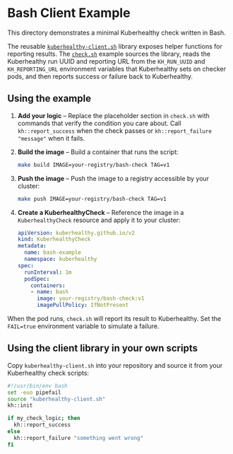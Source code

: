 # Bash Client Example

This directory demonstrates a minimal Kuberhealthy check written in Bash.

The reusable [`kuberhealthy-client.sh`](kuberhealthy-client.sh) library exposes helper functions for reporting results. The [`check.sh`](check.sh) example sources the library, reads the Kuberhealthy run UUID and reporting URL from the `KH_RUN_UUID` and `KH_REPORTING_URL` environment variables that Kuberhealthy sets on checker pods, and then reports success or failure back to Kuberhealthy.

## Using the example

1. **Add your logic** – Replace the placeholder section in `check.sh` with commands that verify the condition you care about. Call `kh::report_success` when the check passes or `kh::report_failure "message"` when it fails.
2. **Build the image** – Build a container that runs the script:

   ```sh
   make build IMAGE=your-registry/bash-check TAG=v1
   ```

3. **Push the image** – Push the image to a registry accessible by your cluster:

   ```sh
   make push IMAGE=your-registry/bash-check TAG=v1
   ```

4. **Create a KuberhealthyCheck** – Reference the image in a `KuberhealthyCheck` resource and apply it to your cluster:

   ```yaml
   apiVersion: kuberhealthy.github.io/v2
   kind: KuberhealthyCheck
   metadata:
     name: bash-example
     namespace: kuberhealthy
   spec:
     runInterval: 1m
     podSpec:
       containers:
       - name: bash
         image: your-registry/bash-check:v1
         imagePullPolicy: IfNotPresent
   ```

When the pod runs, `check.sh` will report its result to Kuberhealthy. Set the `FAIL=true` environment variable to simulate a failure.

## Using the client library in your own scripts

Copy `kuberhealthy-client.sh` into your repository and source it from your Kuberhealthy check scripts:

```bash
#!/usr/bin/env bash
set -euo pipefail
source "kuberhealthy-client.sh"
kh::init

if my_check_logic; then
  kh::report_success
else
  kh::report_failure "something went wrong"
fi
```
